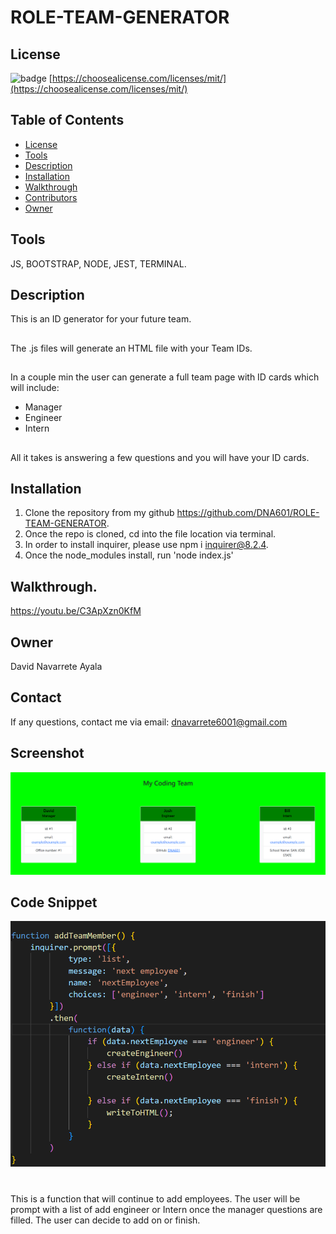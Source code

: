 # ROLE-TEAM-GENERATOR

## License
  ![badge](https://img.shields.io/badge/licence-MIT-brightgreen)
  [https://choosealicense.com/licenses/mit/](https://choosealicense.com/licenses/mit/)

      

## Table of Contents
* [License](#License)
* [Tools](#Tools)
* [Description](#Description)
* [Installation](#installation)
* [Walkthrough](#Walkthrough)
* [Contributors](#contributors)
* [Owner](#owner)
## Tools
JS, BOOTSTRAP, NODE, JEST, TERMINAL.

## Description
 This is an ID generator for your future team.
 ##
The .js files will generate an HTML file with your Team IDs.
##
 In a couple min the user can generate a full team page with ID cards which will include:
 * Manager
 * Engineer
 * Intern 
 ##
 All it takes is answering a few questions and you will have your ID cards.
 ## Installation
  1. Clone the repository from my github https://github.com/DNA601/ROLE-TEAM-GENERATOR. 
  2. Once the repo is cloned, cd into the file location via terminal. 
  3. In order to install inquirer, please use npm i inquirer@8.2.4.
  4. Once the node_modules install, run 'node index.js'

## Walkthrough.

https://youtu.be/C3ApXzn0KfM


## Owner
David Navarrete Ayala

## Contact
 
 If any questions, contact me via email: dnavarrete6001@gmail.com

 ## Screenshot
 ![img](/images/Page.png)

 ## Code Snippet
  ![img](/images/codeSnippet.png)

# 
This is a function that will continue to add employees. The user will be prompt with a list of add engineer or Intern once the manager questions are filled. The user can decide to add on or finish.